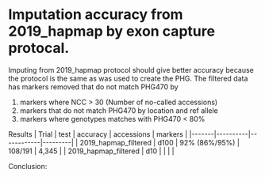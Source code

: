 # Imputation accuracy from 2019_hapmap by exon capture protocal.

Imputing from 2019_hapmap protocol should give better accuracy because the protocol is the same as was used to create the PHG. The filtered data has markers removed that do not match PHG470 by 
1. markers where NCC > 30 (Number of no-called accessions)
2. markers that do not match PHG470 by location and ref allele
3. markers where genotypes matches with  PHG470 < 80%

Results
| Trial | test | accuracy | accessions | markers |
|-------|----------|------------|---------|
| 2019_hapmap_filtered  | d100 | 92% (86%/95%) | 108/191 | 4,345 |
| 2019_hapmap_filtered  | d10  |               |         |       |

Conclusion:


